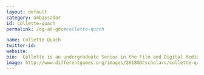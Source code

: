 ```yaml
---
layout: default
category: ambassador
id: collette-quach
permalink: /dg-at-gdc#collette-quach

name: Collette Quach
twitter-id: 
website: 
bio:  Collette is an undergraduate Senior in the Film and Digital Media department at UC Santa Cruz. She is a writer for film and video games as well as a documentary filmmaker. Her other interests include Asian American studies, race in Fantasy/Science Fiction, community organizing, and Oral History.
image: http://www.differentgames.org/images/2018GDCscholars/collette-quach.png
---
```

